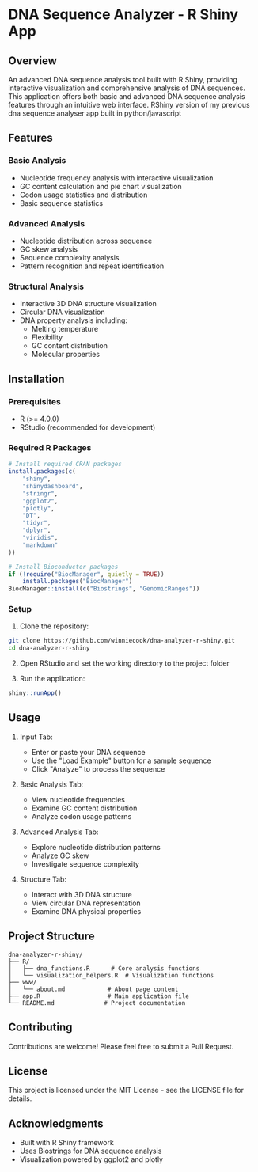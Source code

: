 # DNA Sequence Analyzer - R Shiny App

## Overview
An advanced DNA sequence analysis tool built with R Shiny, providing interactive visualization and comprehensive analysis of DNA sequences. This application offers both basic and advanced DNA sequence analysis features through an intuitive web interface.
RShiny version of my previous dna sequence analyser app built in python/javascript

## Features

### Basic Analysis
- Nucleotide frequency analysis with interactive visualization
- GC content calculation and pie chart visualization
- Codon usage statistics and distribution
- Basic sequence statistics

### Advanced Analysis
- Nucleotide distribution across sequence
- GC skew analysis
- Sequence complexity analysis
- Pattern recognition and repeat identification

### Structural Analysis
- Interactive 3D DNA structure visualization
- Circular DNA visualization
- DNA property analysis including:
  - Melting temperature
  - Flexibility
  - GC content distribution
  - Molecular properties

## Installation

### Prerequisites
- R (>= 4.0.0)
- RStudio (recommended for development)

### Required R Packages
```R
# Install required CRAN packages
install.packages(c(
    "shiny",
    "shinydashboard",
    "stringr",
    "ggplot2",
    "plotly",
    "DT",
    "tidyr",
    "dplyr",
    "viridis",
    "markdown"
))

# Install Bioconductor packages
if (!require("BiocManager", quietly = TRUE))
    install.packages("BiocManager")
BiocManager::install(c("Biostrings", "GenomicRanges"))
```

### Setup
1. Clone the repository:
```bash
git clone https://github.com/winniecook/dna-analyzer-r-shiny.git
cd dna-analyzer-r-shiny
```

2. Open RStudio and set the working directory to the project folder

3. Run the application:
```R
shiny::runApp()
```

## Usage

1. Input Tab:
   - Enter or paste your DNA sequence
   - Use the "Load Example" button for a sample sequence
   - Click "Analyze" to process the sequence

2. Basic Analysis Tab:
   - View nucleotide frequencies
   - Examine GC content distribution
   - Analyze codon usage patterns

3. Advanced Analysis Tab:
   - Explore nucleotide distribution patterns
   - Analyze GC skew
   - Investigate sequence complexity

4. Structure Tab:
   - Interact with 3D DNA structure
   - View circular DNA representation
   - Examine DNA physical properties

## Project Structure
```
dna-analyzer-r-shiny/
├── R/
│   ├── dna_functions.R      # Core analysis functions
│   └── visualization_helpers.R  # Visualization functions
├── www/
│   └── about.md            # About page content
├── app.R                   # Main application file
└── README.md              # Project documentation
```

## Contributing
Contributions are welcome! Please feel free to submit a Pull Request.

## License
This project is licensed under the MIT License - see the LICENSE file for details.

## Acknowledgments
- Built with R Shiny framework
- Uses Biostrings for DNA sequence analysis
- Visualization powered by ggplot2 and plotly
